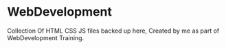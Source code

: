 # WebDevelopment
Collection Of HTML CSS JS files backed up here, Created by me as part of WebDevelopment Training.
